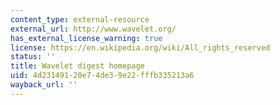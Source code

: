 ```yaml
---
content_type: external-resource
external_url: http://www.wavelet.org/
has_external_license_warning: true
license: https://en.wikipedia.org/wiki/All_rights_reserved
status: ''
title: Wavelet digest homepage
uid: 4d231491-20e7-4de3-9e22-fffb335213a6
wayback_url: ''
---
```


